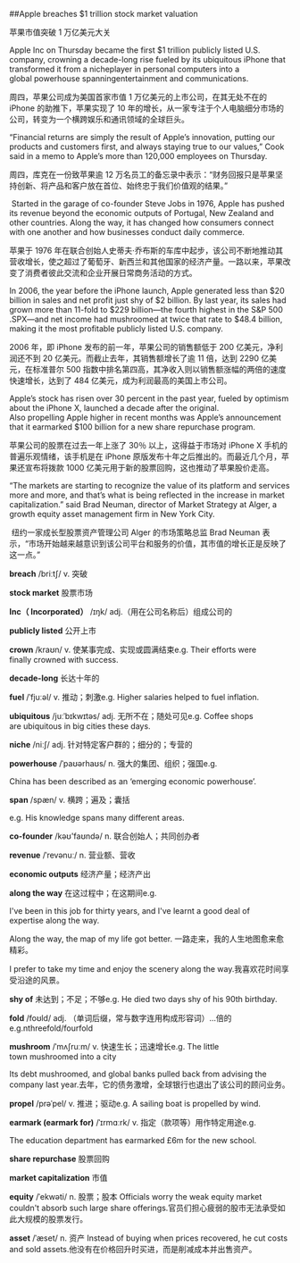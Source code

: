 ##Apple breaches $1 trillion stock market valuation

苹果市值突破 1 万亿美元大关

Apple Inc on Thursday became the first $1 trillion publicly listed U.S. company, crowning a decade-long rise fueled by its ubiquitous iPhone that transformed it from a nicheplayer in personal computers into a global powerhouse spanningentertainment and communications.

周四，苹果公司成为美国首家市值 1 万亿美元的上市公司，在其无处不在的 iPhone 的助推下，苹果实现了 10 年的增长，从一家专注于个人电脑细分市场的公司，转变为一个横跨娱乐和通讯领域的全球巨头。

“Financial returns are simply the result of Apple’s innovation, putting our products and customers first, and always staying true to our values,” Cook said in a memo to Apple’s more than 120,000 employees on Thursday.

周四，库克在一份致苹果逾 12 万名员工的备忘录中表示：“财务回报只是苹果坚持创新、将产品和客户放在首位、始终忠于我们价值观的结果。”

 Started in the garage of co-founder Steve Jobs in 1976, Apple has pushed its revenue beyond the economic outputs of Portugal, New Zealand and other countries. Along the way, it has changed how consumers connect with one another and how businesses conduct daily commerce.

苹果于 1976 年在联合创始人史蒂夫·乔布斯的车库中起步，该公司不断地推动其营收增长，使之超过了葡萄牙、新西兰和其他国家的经济产量。一路以来，苹果改变了消费者彼此交流和企业开展日常商务活动的方式。

In 2006, the year before the iPhone launch, Apple generated less than \$20 billion in sales and net profit just shy of $2 billion. By last year, its sales had grown more than 11-fold to \$229 billion—the fourth highest in the S&P 500 .SPX—and net income had mushroomed at twice that rate to \$48.4 billion, making it the most profitable publicly listed U.S. company.

2006 年，即 iPhone 发布的前一年，苹果公司的销售额低于 200 亿美元，净利润还不到 20 亿美元。而截止去年，其销售额增长了逾 11 倍，达到 2290 亿美元，在标准普尔 500 指数中排名第四高，其净收入则以销售额涨幅的两倍的速度快速增长，达到了 484 亿美元，成为利润最高的美国上市公司。

Apple’s stock has risen over 30 percent in the past year, fueled by optimism about the iPhone X, launched a decade after the original. Also propelling Apple higher in recent months was Apple’s announcement that it earmarked $100 billion for a new share repurchase program.

苹果公司的股票在过去一年上涨了 30％ 以上，这得益于市场对 iPhone X 手机的普遍乐观情绪，该手机是在 iPhone 原版发布十年之后推出的。而最近几个月，苹果还宣布将拨款 1000 亿美元用于新的股票回购，这也推动了苹果股价走高。

“The markets are starting to recognize the value of its platform and services more and more, and that’s what is being reflected in the increase in market capitalization.” said Brad Neuman, director of Market Strategy at Alger, a growth equity asset management firm in New York City.

 纽约一家成长型股票资产管理公司 Alger 的市场策略总监 Brad Neuman 表示，“市场开始越来越意识到该公司平台和服务的价值，其市值的增长正是反映了这一点。”

**breach**  /briːtʃ/  v. 突破

**stock market**  股票市场

**Inc（ Incorporated）** /ɪŋk/  adj.（用在公司名称后）组成公司的

**publicly listed** 公开上市

**crown**  /kraʊn/  v. 使某事完成、实现或圆满结束e.g. Their efforts were finally crowned with success. 

**decade-long** 长达十年的

**fuel**  /ˈfjuːəl/  v. 推动；刺激e.g. Higher salaries helped to fuel inflation.  

**ubiquitous**  /juːˈbɪkwɪtəs/  adj. 无所不在；随处可见e.g. Coffee shops are ubiquitous in big cities these days.

**niche** /niːʃ/ adj. 针对特定客户群的；细分的；专营的

**powerhouse** /ˈpaʊərhaʊs/ n. 强大的集团、组织；强国e.g.

China has been described as an ‘emerging economic powerhouse’.

**span** /spæn/ v. 横跨；遍及；囊括

e.g. His knowledge spans many different areas.

**co-founder** /kəʊ'faʊndə/ n. 联合创始人；共同创办者

**revenue**  /ˈrevənuː/  n. 营业额、营收

**economic outputs** 经济产量；经济产出

**along the way** 在这过程中；在这期间e.g.

I've been in this job for thirty years, and I've learnt a good deal of expertise along the way. 

Along the way, the map of my life got better. 一路走来，我的人生地图愈来愈精彩。

I prefer to take my time and enjoy the scenery along the way.我喜欢花时间享受沿途的风景。

**shy of** 未达到；不足；不够e.g. He died two days shy of his 90th birthday.

**fold** /foʊld/ adj. （单词后缀，常与数字连用构成形容词）...倍的e.g.nthreefold/fourfold

**mushroom** /ˈmʌʃruːm/ v. 快速生长；迅速增长e.g. The little town mushroomed into a city

Its debt mushroomed, and global banks pulled back from advising the company last year.去年，它的债务激增，全球银行也退出了该公司的顾问业务。

**propel** /prəˈpel/ v. 推进；驱动e.g. A sailing boat is propelled by wind.

**earmark (earmark for)** /ˈɪrmɑːrk/ v. 指定（款项等）用作特定用途e.g.

The education department has earmarked £6m for the new school. 

**share repurchase** 股票回购

**market capitalization** 市值

**equity** /ˈekwəti/ n. 股票；股本   Officials worry the weak equity market couldn't absorb such large share offerings.官员们担心疲弱的股市无法承受如此大规模的股票发行。

**asset** /ˈæset/ n. 资产  Instead of buying when prices recovered, he cut costs and sold assets.他没有在价格回升时买进，而是削减成本并出售资产。

